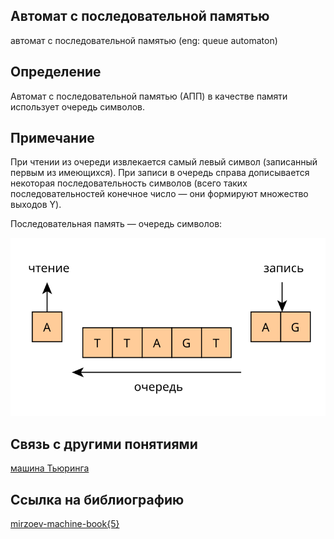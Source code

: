 ##  Автомат с последовательной памятью
автомат с последовательной памятью (eng: queue automaton) 

## Определение
Автомат с последовательной памятью (АПП) в качестве памяти использует очередь символов. 

## Примечание
При чтении из очереди извлекается самый левый символ (записанный первым из имеющихся). При записи в очередь справа дописывается некоторая последовательность символов (всего таких последовательностей конечное число — они формируют множество выходов Y).

Последовательная память — очередь символов:

![queue automaton](../images/qa_memory.svg)


## Связь с другими понятиями
[машина Тьюринга](turing%20machine.md)
## Ссылка на библиографию
[mirzoev-machine-book{5}](../bibliography/mirzoev-machine-book%7B5%7D.md)
